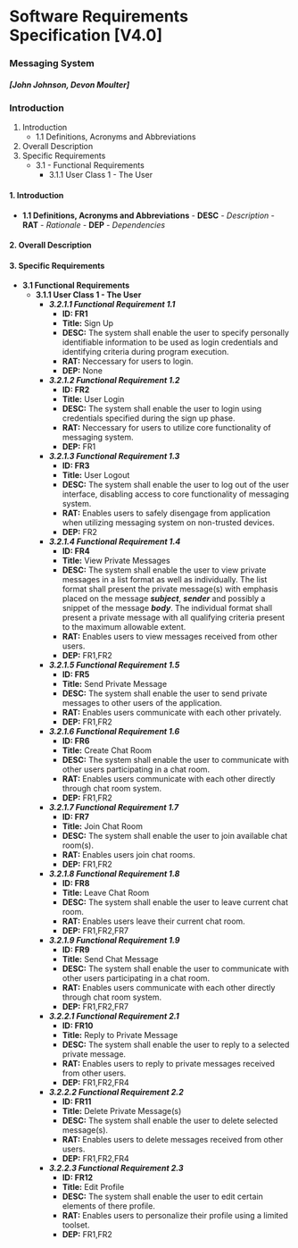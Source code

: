 # __Software Requirements Specification [V4.0]__
### __Messaging System__
##### ___[John Johnson, Devon Moulter]___


### Introduction
1. Introduction
    - 1.1 Definitions, Acronyms and Abbreviations
2. Overall Description
3. Specific Requirements
    - 3.1 - Functional Requirements
      - 3.1.1 User Class 1 - The User


#### 1. Introduction
   - __1.1 Definitions, Acronyms and Abbreviations__
    - __DESC__ - _Description_
    - __RAT__ - _Rationale_
    - __DEP__ - _Dependencies_

#### 2. Overall Description

#### 3. Specific Requirements
  - __3.1 Functional Requirements__
    - __3.1.1 User Class 1 - The User__
      - ___3.2.1.1 Functional Requirement 1.1___
        - __ID: FR1__
        - __Title:__ Sign Up
        - __DESC:__ The system shall enable the user to specify personally identifiable information to be used as login credentials and identifying criteria during program execution.
        - __RAT:__ Neccessary for users to login.
        - __DEP:__ None
      - ___3.2.1.2 Functional Requirement 1.2___
        - __ID: FR2__
        - __Title:__ User Login
        - __DESC:__ The system shall enable the user to login using credentials specified during the sign up phase.
        - __RAT:__ Neccessary for users to utilize core functionality of messaging system.
        - __DEP:__ FR1
      - ___3.2.1.3 Functional Requirement 1.3___
        - __ID: FR3__
        - __Title:__ User Logout
        - __DESC:__ The system shall enable the user to log out of the user interface, disabling access to core functionality of messaging system.
        - __RAT:__ Enables users to safely disengage from application when utilizing messaging system on non-trusted devices.
        - __DEP:__ FR2
      - ___3.2.1.4 Functional Requirement 1.4___
        - __ID: FR4__
        - __Title:__ View Private Messages
        - __DESC:__ The system shall enable the user to view private messages in a list format as well as individually. The list format shall present the private message(s) with emphasis placed on the message ___subject___, ___sender___ and possibly a snippet of the message ___body___. The individual format shall present a private message with all qualifying criteria present to the maximum allowable extent.
        - __RAT:__ Enables users to view messages received from other users.
        - __DEP:__ FR1,FR2
      - ___3.2.1.5 Functional Requirement 1.5___
        - __ID: FR5__
        - __Title:__ Send Private Message
        - __DESC:__ The system shall enable the user to send private messages to other users of the application.
        - __RAT:__ Enables users communicate with each other privately.
        - __DEP:__ FR1,FR2
      - ___3.2.1.6 Functional Requirement 1.6___
        - __ID: FR6__
        - __Title:__ Create Chat Room
        - __DESC:__ The system shall enable the user to communicate with other users participating in a chat room.
        - __RAT:__ Enables users communicate with each other directly through chat room system.
        - __DEP:__ FR1,FR2
      - ___3.2.1.7 Functional Requirement 1.7___
        - __ID: FR7__
        - __Title:__ Join Chat Room
        - __DESC:__ The system shall enable the user to join available chat room(s).
        - __RAT:__ Enables users join chat rooms.
        - __DEP:__ FR1,FR2
      - ___3.2.1.8 Functional Requirement 1.8___
        - __ID: FR8__
        - __Title:__ Leave Chat Room
        - __DESC:__ The system shall enable the user to leave current chat room.
        - __RAT:__ Enables users leave their current chat room.
        - __DEP:__ FR1,FR2,FR7
      - ___3.2.1.9 Functional Requirement 1.9___
        - __ID: FR9__
        - __Title:__ Send Chat Message
        - __DESC:__ The system shall enable the user to communicate with other users participating in a chat room.
        - __RAT:__ Enables users communicate with each other directly through chat room system.
        - __DEP:__ FR1,FR2,FR7
      - ___3.2.2.1 Functional Requirement 2.1___
        - __ID: FR10__
        - __Title:__ Reply to Private Message
        - __DESC:__ The system shall enable the user to reply to a selected private message.
        - __RAT:__ Enables users to reply to private messages received from other users.
        - __DEP:__ FR1,FR2,FR4
      - ___3.2.2.2 Functional Requirement 2.2___
        - __ID: FR11__
        - __Title:__ Delete Private Message(s)
        - __DESC:__ The system shall enable the user to delete selected message(s).
        - __RAT:__ Enables users to delete messages received from other users.
        - __DEP:__ FR1,FR2,FR4
	  - ___3.2.2.3 Functional Requirement 2.3___
	    - __ID: FR12__
        - __Title:__ Edit Profile
        - __DESC:__ The system shall enable the user to edit certain elements of there profile.
        - __RAT:__ Enables users to personalize their profile using a limited toolset.
        - __DEP:__ FR1,FR2
			